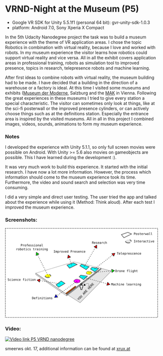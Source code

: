 # VRND-Night at the Museum (P5)

* Google VR SDK for Unity 5.5.1f1 (personal 64 bit): gvr-unity-sdk-1.0.3
* platform: Android 7.0, Sony Xperia X Compact


In the 5th Udacity Nanodegree project the task was to build a museum experience with the theme of VR application areas.
I chose the topic Robotics in combination with virtual reality, because I love and worked with robots. 
In my museum experience the visitor learns how robotics could support virtual reality and vice versa. 
All in all the exhibit covers application areas in professional training, robots as simulation tool to improved
presence, topics in research, telepresence robots and machine learning. 

After first ideas to combine robots with virtual reality, the museum building had to be made. I have decided that a building in the direction of a 
warehouse or a factory is ideal. At this time I visited some museums and exhibits ([Museum der Moderne](http://www.museumdermoderne.at/), Salzburg and the [MAK](http://www.mak.at/hello_robot) in Vienna.
Following the great experiences in these museums I tried to give every station a special characteristic. 
The visitor can sometimes only look at things, like at the sci-fi posterwall or the improved presence cylinders, or can actively choose things such as at the definitions station. 
Especially the entrance area is inspired by the visited museums. 
All in all in this project I combined images, videos, sounds, animations to form my museum experience. 


### Notes
I developed the experience with Unity 5.1.1, so only full screen movies were possible on Android. With Unity >= 5.6 also movies on gameobjects are possible. 
This I have learned during the development :). 

It was very much work to build this experience. It started with the initial research. 
I have now a lot more information. 
However, the process which information should come to the museum experience took its time.
Furthermore, the video and sound search and selection was very time consuming.

I did a very simple and direct user testing. 
The user tried the app and talked about the experience while using it (Method: Think aloud). 
After each test I improved the museum experience. 

### Screenshots:
![P5 Screenshot 1](https://github.com/smeerws/VRND-NightattheMuseum/blob/master/Assets/Textures/floorplan-v2.png)

### Video:
[![Video link P5 VRND nanodegree](http://img.youtube.com/vi/4S7aneXMAQU/0.jpg)](https://www.youtube.com/embed/4S7aneXMAQU)

smeerws okt. 17, additional information can be found at <a href="xrux.at#p5">xrux.at</a>
